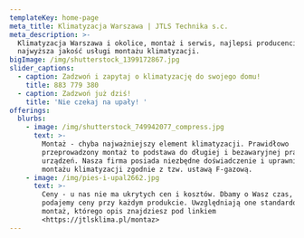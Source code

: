 ```yaml
---
templateKey: home-page
meta_title: Klimatyzacja Warszawa | JTLS Technika s.c.
meta_description: >-
  Klimatyzacja Warszawa i okolice, montaż i serwis, najlepsi producenci,
  najwyższa jakość usługi montażu klimatyzacji.
bigImage: /img/shutterstock_1399172867.jpg
slider_captions:
  - caption: Zadzwoń i zapytaj o klimatyzację do swojego domu!
    title: 883 779 380
  - caption: Zadzwoń już dziś!
    title: 'Nie czekaj na upały! '
offerings:
  blurbs:
    - image: /img/shutterstock_749942077_compress.jpg
      text: >-
        Montaż - chyba najważniejszy element klimatyzacji. Prawidłowo
        przeprowadzony montaż to podstawa do długiej i bezawaryjnej pracy
        urządzeń. Nasza firma posiada niezbędne doświadczenie i uprawnienia do
        montażu klimatyzacji zgodnie z tzw. ustawą F-gazową.
    - image: /img/pies-i-upal2662.jpg
      text: >-
        Ceny - u nas nie ma ukrytych cen i kosztów. Dbamy o Wasz czas, dlatego
        podajemy ceny przy każdym produkcie. Uwzględniają one standardowy
        montaż, którego opis znajdziesz pod linkiem
        <https://jtlsklima.pl/montaz>
---
```


